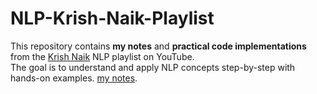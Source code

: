 # NLP-Krish-Naik-Playlist
This repository contains **my notes** and **practical code implementations** from the [Krish Naik](https://www.youtube.com/playlist?list=PLZoTAELRMXVNNrHSKv36Lr3_156yCo6Nn) NLP playlist on YouTube.  
The goal is to understand and apply NLP concepts step-by-step with hands-on examples.
[my notes](https://www.notion.so/NLP-24b29a571197802a90e7e4b873f5d297?source=copy_link).

